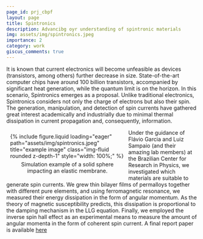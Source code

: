 ```yaml
---
page_id: prj_cbpf
layout: page
title: Spintronics
description: Advancibg oyr understanding of spintronic materials
img: assets/img/spintronics.jpeg
importance: 2
category: work
giscus_comments: true
---
```


It is known that current electronics will become unfeasible as devices (transistors, among others) further decrease in size.
State-of-the-art computer chips have around 100 billion transistors, accompanied by significant heat generation, while the quantum limit is on the horizon. In this scenario, Spintronics emerges as a proposal. Unlike traditional electronics, Spintronics considers not only the charge of electrons but also their spin.
The generation, manipulation, and detection of spin currents have gathered great interest academically and industrially due to minimal thermal dissipation in current propagation and, consequently, information.

<figure style="float: left; margin: 10px; max-width: 300px;">
    {% include figure.liquid loading="eager" path="assets/img/spintronics.jpeg" title="example image" class="img-fluid rounded z-depth-1" style="width: 100%;" %}
    <figcaption style="text-align: center; margin-top: 5px;">
        Simulation example of a solid sphere impacting an elastic membrane.
    </figcaption>
</figure>

Under the guidance of Flávio Garcia and Luiz Sampaio (and their amazing lab members) at the Brazilian Center for Research in Physics, we investigated which materials are suitable to generate spin currents.
We grew thin bilayer films of permalloys together with different pure elements, and using ferromagnetic resonance, we measured their energy dissipation in the form of angular momentum. As the theory of magnetic susceptibility predicts, this dissipation is proportional to the damping mechanism in the LLG equation.
Finally, we employed the inverse spin hall effect as an experimental means to measure the amount of angular momenta in the form of coherent spin current. A final report paper is available <a href="/assets/pdf/Spintronics__The_New_Electronics.pdf">here</a>
